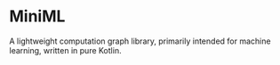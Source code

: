 # MiniML
A lightweight computation graph library, primarily intended for machine learning, written in pure Kotlin.

